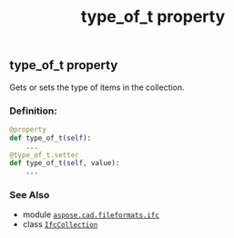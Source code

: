 ﻿---
title: type_of_t property
second_title: Aspose.CAD for Python via .NET API References
description: 
type: docs
weight: 40
url: /python-net/aspose.cad.fileformats.ifc/ifccollection/type_of_t/
is_root: false
---

## type_of_t property


Gets or sets the type of items in the collection.
### Definition:
```python
@property
def type_of_t(self):
    ...
@type_of_t.setter
def type_of_t(self, value):
    ...
```

### See Also
* module [`aspose.cad.fileformats.ifc`](../../)
* class [`IfcCollection`](/cad/python-net/aspose.cad.fileformats.ifc/ifccollection)
